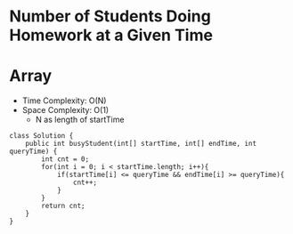 # Number of Students Doing Homework at a Given Time
# Array
* Time Complexity: O(N)
* Space Complexity: O(1)
	* N as length of startTime
```
class Solution {
    public int busyStudent(int[] startTime, int[] endTime, int queryTime) {
        int cnt = 0;
        for(int i = 0; i < startTime.length; i++){
            if(startTime[i] <= queryTime && endTime[i] >= queryTime){
                cnt++;
            }
        }
        return cnt;
    }
}
```